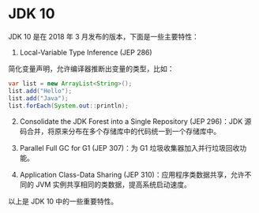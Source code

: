 # JDK 10

JDK 10 是在 2018 年 3 月发布的版本，下面是一些主要特性：

1. Local-Variable Type Inference (JEP 286)

简化变量声明，允许编译器推断出变量的类型，比如：

```java
var list = new ArrayList<String>();
list.add("Hello");
list.add("Java");
list.forEach(System.out::println);
```

2. Consolidate the JDK Forest into a Single Repository (JEP 296)：JDK 源码合并，将原来分布在多个存储库中的代码统一到一个存储库中。

3. Parallel Full GC for G1 (JEP 307)：为 G1 垃圾收集器加入并行垃圾回收功能。

4. Application Class-Data Sharing (JEP 310)：应用程序类数据共享，允许不同的 JVM 实例共享相同的类数据，提高系统启动速度。

以上是 JDK 10 中的一些重要特性。
